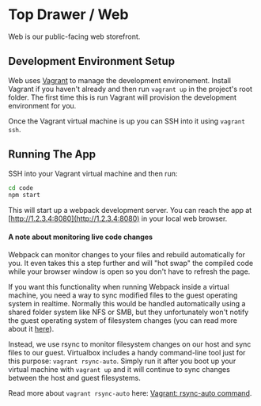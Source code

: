 # Top Drawer / Web
Web is our public-facing web storefront.

## Development Environment Setup
Web uses [Vagrant](https://www.vagrantup.com/) to manage the development environement.  Install Vagrant if you haven't already and then run `vagrant up` in the project's root folder.  The first time this is run Vagrant will provision the development environment for you.

Once the Vagrant virtual machine is up you can SSH into it using `vagrant ssh`.

## Running The App
SSH into your Vagrant virtual machine and then run:
```sh
cd code
npm start
```

This will start up a webpack development server.  You can reach the app at [http://1.2.3.4:8080](http://1.2.3.4:8080) in your local web browser.


#### A note about monitoring live code changes
Webpack can monitor changes to your files and rebuild automatically for you.  It even takes this a step further and will "hot swap" the compiled code while your browser window is open so you don't have to refresh the page.

If you want this functionality when running Webpack inside a virtual machine, you need a way to sync modified files to the guest operating system in realtime.  Normally this would be handled automatically using a shared folder system like NFS or SMB, but they unfortunately won't notify the guest operating system of filesystem changes (you can read more about it [here](https://github.com/webpack/webpack/issues/425)).

Instead, we use rsync to monitor filesystem changes on our host and sync files to our guest.  Virtualbox includes a handy command-line tool just for this purpose: `vagrant rsync-auto`.  Simply run it after you boot up your virtual machine with `vagrant up` and it will continue to sync changes between the host and guest filesystems.

Read more about `vagrant rsync-auto` here: [Vagrant: rsync-auto command](https://www.vagrantup.com/docs/cli/rsync-auto.html).